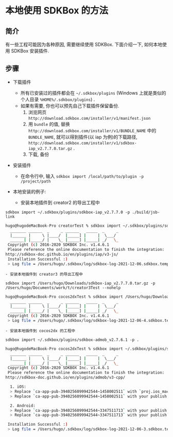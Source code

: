 # 本地使用 SDKBox 的方法

## 简介

有一些工程可能因为各种原因, 需要继续使用 SDKBox. 下面介绍一下, 如何本地使用 SDKBox 安装插件. 

## 步骤

* 下载插件
    - 所有已安装过的插件都会在 `~/.sdkbox/plugins` (Windows 上就是类似的个人目录 `%HOME%/.sdkbox/plugins`) .
    - 如果有需要, 你也可以预先自己下载插件保留备份.
        1. 浏览网页 `http://download.sdkbox.com/installer/v1/manifest.json`
        2. 用 `bundle` 的值, 替换 `http://download.sdkbox.com/installer/v1/BUNDLE_NAME` 中的 `BUNDLE_NAME`, 就可以得到插件(以 iap 为例)的下载路径, `http://download.sdkbox.com/installer/v1/sdkbox-iap_v2.7.7.0.tar.gz` .
        3. 下载, 备份

* 安装插件

    - 在命令行中, 输入 `sdkbox import /local/path/to/plugin -p /project/path`

* 本地安装的例子:

    - 安装本地插件到 creator2 的导出工程中

`sdkbox import ~/.sdkbox/plugins/sdkbox-iap_v2.7.7.0 -p ./build/jsb-link`

```bash
hugo@hugodeMacBook-Pro creatorTest % sdkbox import ~/.sdkbox/plugins/sdkbox-iap_v2.7.7.0 -p ./build/jsb-link
  _______ ______  _     _ ______   _____  _     _
  |______ |     \ |____/  |_____] |     |  \___/
  ______| |_____/ |    \_ |_____] |_____| _/   \_
 Copyright (c) 2016-2020 SDKBOX Inc. v1.4.6.1
 Please reference the online documentation to finish the integration:
http://sdkbox-doc.github.io/en/plugins/iap/v3-js/
 Installation Successful :)
 > Log file = /Users/hugo/.sdkbox/log/sdkbox-log-2021-12-06.sdkbox.temp
```

    - 安装本地插件到 creator3 的导出工程中

`sdkbox import /Users/hugo/Downloads/sdkbox-iap_v2.7.7.0.tar.gz -p /Users/hugo/Documents/work/t/creator3Test --nohelp`

```bash
hugo@hugodeMacBook-Pro cocos2dxTest % sdkbox import /Users/hugo/Downloads/sdkbox-iap_v2.7.7.0.tar.gz -p /Users/hugo/Documents/work/t/creator3Test --nohelp
  _______ ______  _     _ ______   _____  _     _
  |______ |     \ |____/  |_____] |     |  \___/
  ______| |_____/ |    \_ |_____] |_____| _/   \_
 Copyright (c) 2016-2020 SDKBOX Inc. v1.4.6.1
 > Log file = /Users/hugo/.sdkbox/log/sdkbox-log-2021-12-06-4.sdkbox.temp
```

    - 安装本地插件到 cocos2dx 的工程中

`sdkbox import ~/.sdkbox/plugins/sdkbox-admob_v2.7.6.1 -p .`

```bash
hugo@hugodeMacBook-Pro cocos2dxTest % sdkbox import ~/.sdkbox/plugins/sdkbox-admob_v2.7.6.1 -p .
  _______ ______  _     _ ______   _____  _     _
  |______ |     \ |____/  |_____] |     |  \___/
  ______| |_____/ |    \_ |_____] |_____| _/   \_
 Copyright (c) 2016-2020 SDKBOX Inc. v1.4.6.1
 Please reference the online documentation to finish the integration:
http://sdkbox-doc.github.io/en/plugins/admob/v3-cpp/

  1. iOS:
  > Replace `ca-app-pub-3940256099942544~1458002511` with `proj.ios_mac/ios/Info.plist` file;
  > Replace `ca-app-pub-3940256099942544~1458002511` with your publish id with `sdkbox_config.json` file;

  2. Android:
  > Replace `ca-app-pub-3940256099942544~3347511713` with your publish id with `AndroidManifest.xml` file;
  > Replace `ca-app-pub-3940256099942544~3347511713` with your publish id with `sdkbox_config.json` file;

 Installation Successful :)
 > Log file = /Users/hugo/.sdkbox/log/sdkbox-log-2021-12-06-3.sdkbox.temp
```

